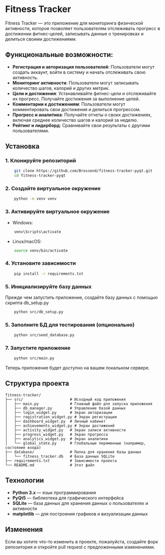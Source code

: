 # Fitness Tracker

Fitness Tracker — это приложение для мониторинга физической активности, которое позволяет пользователям отслеживать прогресс в достижении фитнес-целей, записывать данные о тренировках и делиться своими достижениями.

## Функциональные возможности:

- **Регистрация и авторизация пользователей**: Пользователи могут создать аккаунт, войти в систему и начать отслеживать свою активность.
- **Мониторинг активности**: Пользователи могут записывать количество шагов, калорий и других метрик.
- **Цели и достижения**: Устанавливайте фитнес-цели и отслеживайте их прогресс. Получайте достижения за выполнение целей.
- **Комментарии к достижениям**: Пользователи могут комментировать свои достижения и делиться прогрессом.
- **Прогресс и аналитика**: Получайте отчеты о своих достижениях, включая среднее количество шагов и калорий за неделю.
- **Рейтинг и лидерборд**: Сравнивайте свои результаты с другими пользователями.

## Установка

### 1. Клонируйте репозиторий

```bash
    git clone https://github.com/Brossend/fitness-tracker-pyqt.git
    cd fitness-tracker-pyqt
```
### 2. Создайте виртуальное окружение

```bash
    python -m venv venv
```

### 3. Активируйте виртуальное окружение

- Windows:

```bash
    venv\Scripts\activate
```

- Linux/macOS:

```bash
    source venv/bin/activate
```

### 4. Установите зависимости

```bash
    pip install -r requirements.txt
```

### 5. Инициализируйте базу данных

Прежде чем запустить приложение, создайте базу данных с помощью скрипта db_setup.py

```bash
    python src/db_setup.py
```

### 5. Заполните БД для тестирования (опционально)

```bash
    python src/seed_database.py
```

### 7. Запустите приложение

```bash
    python src/main.py
```
Теперь приложение будет доступно на вашем локальном сервере.

## Структура проекта

````
fitness-tracker/
├── src/                     # Исходный код приложения
│   ├── main.py              # Главный файл для запуска приложения
│   ├── db_manager.py        # Управление базой данных
│   ├── login_widget.py      # Экран авторизации
│   ├── registration_widget.py # Экран регистрации
│   ├── dashboard_widget.py  # Личный кабинет
│   ├── achievements_widget.py # Экран достижений
│   ├── activity_widget.py   # Экран записи активности
│   ├── progress_widget.py   # Экран прогресса
│   ├── analytics_widget.py  # Экран аналитики
│   └── global_state.py      # Глобальные переменные (например, состояние входа)
├── database/                # Папка для хранения базы данных
│   └── fitness_tracker.db   # База данных SQLite
├── requirements.txt         # Зависимости проекта
└── README.md                # Этот файл
````

## Технологии

- **Python 3.x** — язык программирования
- **PyQt5** — библиотека для графического интерфейса
- **SQLite** — база данных для хранения данных о пользователях и активности
- **matplotlib** — для построения графиков и визуализации данных

## Изменения

Если вы хотите что-то изменить в проекте, пожалуйста, создайте форк репозитория и откройте pull request с предложенными изменениями.